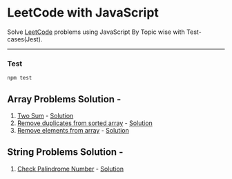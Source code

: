 # LeetCode with JavaScript
Solve [LeetCode](https://leetcode.com) problems using JavaScript By Topic wise with Test-cases(Jest).

---

### Test
```
npm test
```

## Array Problems Solution -
1. [Two Sum](https://leetcode.com/problems/two-sum/) - [Solution](https://github.com/ManiruzzamanAkash/LeetCode-In-JS/blob/main/two-sum/)
1. [Remove duplicates from sorted array]() - [Solution](https://github.com/ManiruzzamanAkash/LeetCode-In-JS/tree/main/remove-duplicates-from-sorted-array)
1. [Remove elements from array](https://leetcode.com/problems/remove-element) - [Solution](https://github.com/ManiruzzamanAkash/LeetCode-In-JS/tree/main/remove-element)

## String Problems Solution -
1. [Check Palindrome Number](https://leetcode.com/problems/palindrome-number/) - [Solution](https://github.com/ManiruzzamanAkash/LeetCode-In-JS/tree/main/palindrome-number)